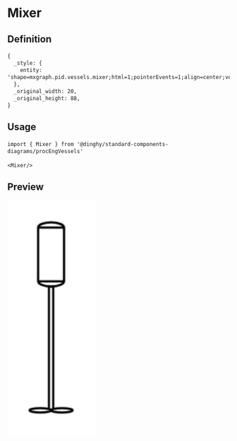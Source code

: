 # Mixer

## Definition

```
{
  _style: { 
    entity: 'shape=mxgraph.pid.vessels.mixer;html=1;pointerEvents=1;align=center;verticalLabelPosition=bottom;verticalAlign=top;dashed=0;',
  },
  _original_width: 20,
  _original_height: 88,
}
```

## Usage

```
import { Mixer } from '@dinghy/standard-components-diagrams/procEngVessels'

<Mixer/>
```

## Preview

<img src="./mixer.png" width="200"/>

